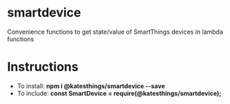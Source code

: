# smartdevice

Convenience functions to get state/value of SmartThings devices in lambda functions

# Instructions

- To install: **npm i @katesthings/smartdevice --save**
- To include: **const SmartDevice = require(@katesthings/smartdevice);**
